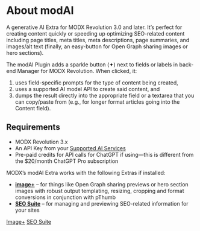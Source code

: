 # About modAI

A generative AI Extra for MODX Revolution 3.0 and later. It’s perfect for creating content quickly or speeding up optimizing SEO-related content including page titles, meta titles, meta descriptions, page summaries, and images/alt text (finally, an easy-button for Open Graph sharing images or hero sections).

The modAI Plugin adds a sparkle button (✦) next to fields or labels in back-end Manager for MODX Revolution. When clicked, it:

1. uses field-specific prompts for the type of content being created,
2. uses a supported AI model API to create said content, and
3. dumps the result directly into the appropriate field or a textarea that you can copy/paste from (e.g., for longer format articles going into the Content field). 

## Requirements

- MODX Revolution 3.x
- An API Key from your [Supported AI Services](Supported-Services.md)
- Pre-paid credits for API calls for ChatGPT if using—this is different from the $20/month ChatGPT Pro subscription

MODX’s modAI Extra works with the following Extras if installed:

- **[image+](https://extras.modx.com/package/imageplustvinput)** – for things like Open Graph sharing previews or hero section images with robust output templating, resizing, cropping and format conversions in conjunction with pThumb
- **[SEO Suite](https://extras.modx.com/package/seosuite)** – for managing and previewing SEO-related information for your sites

<seealso>
    <category ref="related">
        <a href="Supported-Services.md" />
    </category>
    <category ref="external">
        <a href="https://extras.modx.com/package/imageplustvinput">Image+</a>
        <a href="https://extras.modx.com/package/seosuite">SEO Suite</a>
    </category>
</seealso>
